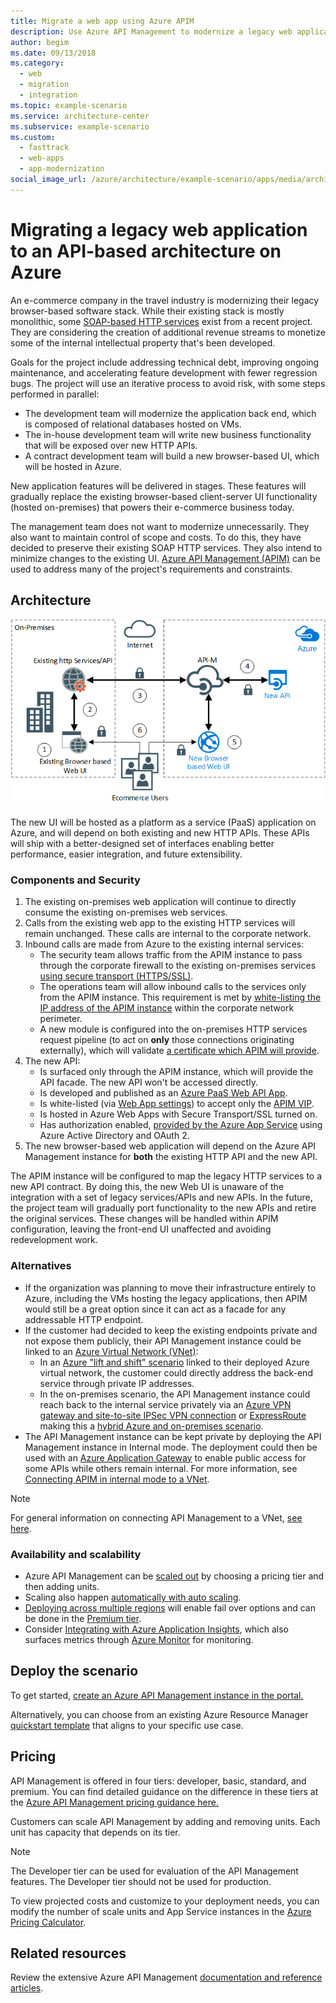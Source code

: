 ```yaml
---
title: Migrate a web app using Azure APIM
description: Use Azure API Management to modernize a legacy web application.
author: begim
ms.date: 09/13/2018
ms.category:
  - web
  - migration
  - integration
ms.topic: example-scenario
ms.service: architecture-center
ms.subservice: example-scenario
ms.custom:
  - fasttrack
  - web-apps
  - app-modernization
social_image_url: /azure/architecture/example-scenario/apps/media/architecture-apim-api-scenario.png
---
```


# Migrating a legacy web application to an API-based architecture on Azure

An e-commerce company in the travel industry is modernizing their legacy browser-based software stack. While their existing stack is mostly monolithic, some [SOAP-based HTTP services][soap] exist from a recent project. They are considering the creation of additional revenue streams to monetize some of the internal intellectual property that's been developed.

Goals for the project include addressing technical debt, improving ongoing maintenance, and accelerating feature development with fewer regression bugs. The project will use an iterative process to avoid risk, with some steps performed in parallel:

- The development team will modernize the application back end, which is composed of relational databases hosted on VMs.
- The in-house development team will write new business functionality that will be exposed over new HTTP APIs.
- A contract development team will build a new browser-based UI, which will be hosted in Azure.

New application features will be delivered in stages. These features will gradually replace the existing browser-based client-server UI functionality (hosted on-premises) that powers their e-commerce business today.

The management team does not want to modernize unnecessarily. They also want to maintain control of scope and costs. To do this, they have decided to preserve their existing SOAP HTTP services. They also intend to minimize changes to the existing UI. [Azure API Management (APIM)][apim] can be used to address many of the project's requirements and constraints.

## Architecture

![Architecture diagram][architecture]

The new UI will be hosted as a platform as a service (PaaS) application on Azure, and will depend on both existing and new HTTP APIs. These APIs will ship with a better-designed set of interfaces enabling better performance, easier integration, and future extensibility.

### Components and Security

1. The existing on-premises web application will continue to directly consume the existing on-premises web services.
2. Calls from the existing web app to the existing HTTP services will remain unchanged. These calls are internal to the corporate network.
3. Inbound calls are made from Azure to the existing internal services:
    - The security team allows traffic from the APIM instance to pass through the corporate firewall to the existing on-premises services [using secure transport (HTTPS/SSL)][apim-ssl].
    - The operations team will allow inbound calls to the services only from the APIM instance. This requirement is met by [white-listing the IP address of the APIM instance][apim-whitelist-ip] within the corporate network perimeter.
    - A new module is configured into the on-premises HTTP services request pipeline (to act on **only** those connections originating externally), which will validate [a certificate which APIM will provide][apim-mutualcert-auth].
4. The new API:
    - Is surfaced only through the APIM instance, which will provide the API facade. The new API won't be accessed directly.
    - Is developed and published as an [Azure PaaS Web API App][azure-api-apps].
    - Is white-listed (via [Web App settings][azure-appservice-ip-restrict]) to accept only the [APIM VIP][apim-faq-vip].
    - Is hosted in Azure Web Apps with Secure Transport/SSL turned on.
    - Has authorization enabled, [provided by the Azure App Service][azure-appservice-auth] using Azure Active Directory and OAuth 2.
5. The new browser-based web application will depend on the Azure API Management instance for **both** the existing HTTP API and the new API.

The APIM instance will be configured to map the legacy HTTP services to a new API contract. By doing this, the new Web UI is unaware of the integration with a set of legacy services/APIs and new APIs. In the future, the project team will gradually port functionality to the new APIs and retire the original services. These changes will be handled within APIM configuration, leaving the front-end UI unaffected and avoiding redevelopment work.

### Alternatives

- If the organization was planning to move their infrastructure entirely to Azure, including the VMs hosting the legacy applications, then APIM would still be a great option since it can act as a facade for any addressable HTTP endpoint.
- If the customer had decided to keep the existing endpoints private and not expose them publicly, their API Management instance could be linked to an [Azure Virtual Network (VNet)][azure-vnet]:
  - In an [Azure "lift and shift" scenario][azure-vm-lift-shift] linked to their deployed Azure virtual network, the customer could directly address the back-end service through private IP addresses.
  - In the on-premises scenario, the API Management instance could reach back to the internal service privately via an [Azure VPN gateway and site-to-site IPSec VPN connection][azure-vpn] or [ExpressRoute][azure-er] making this a [hybrid Azure and on-premises scenario][azure-hybrid].
- The API Management instance can be kept private by deploying the API Management instance in Internal mode. The deployment could then be used with an [Azure Application Gateway][azure-appgw] to enable public access for some APIs while others remain internal. For more information, see [Connecting APIM in internal mode to a VNet][apim-vnet-internal].

> [!NOTE]
> For general information on connecting API Management to a VNet, [see here][apim-vnet].

### Availability and scalability

- Azure API Management can be [scaled out][apim-scaleout] by choosing a pricing tier and then adding units.
- Scaling also happen [automatically with auto scaling][apim-autoscale].
- [Deploying across multiple regions][apim-multi-regions] will enable fail over options and can be done in the [Premium tier][apim-pricing].
- Consider [Integrating with Azure Application Insights][azure-apim-ai], which also surfaces metrics through [Azure Monitor][azure-mon] for monitoring.

## Deploy the scenario

To get started, [create an Azure API Management instance in the portal.][apim-create]

Alternatively, you can choose from an existing Azure Resource Manager [quickstart template][azure-quickstart-templates-apim] that aligns to your specific use case.

## Pricing

API Management is offered in four tiers: developer, basic, standard, and premium. You can find detailed guidance on the difference in these tiers at the [Azure API Management pricing guidance here.][apim-pricing]

Customers can scale API Management by adding and removing units. Each unit has capacity that depends on its tier.

> [!NOTE]
> The Developer tier can be used for evaluation of the API Management features. The Developer tier should not be used for production.

To view projected costs and customize to your deployment needs, you can modify the number of scale units and App Service instances in the [Azure Pricing Calculator][pricing-calculator].

## Related resources

Review the extensive Azure API Management [documentation and reference articles][apim].

<!-- links -->

[architecture]: ./media/architecture-apim-api-scenario.png
[apim-create]: https://docs.microsoft.com/azure/api-management/get-started-create-service-instance
[apim-multi-regions]: https://docs.microsoft.com/azure/api-management/api-management-howto-deploy-multi-region
[apim-autoscale]: https://docs.microsoft.com/azure/api-management/api-management-howto-autoscale
[apim-scaleout]: https://docs.microsoft.com/azure/api-management/upgrade-and-scale
[azure-apim-ai]: https://docs.microsoft.com/azure/api-management/api-management-howto-app-insights
[azure-mon]: https://docs.microsoft.com/azure/monitoring-and-diagnostics/monitoring-overview
[azure-appgw]: https://docs.microsoft.com/azure/application-gateway/application-gateway-introduction
[apim-vnet-internal]: https://docs.microsoft.com/azure/api-management/api-management-howto-integrate-internal-vnet-appgateway
[apim-vnet]: https://docs.microsoft.com/azure/api-management/api-management-using-with-vnet
[azure-hybrid]: ../../reference-architectures/hybrid-networking/index.md
[azure-er]: https://docs.microsoft.com/azure/expressroute/expressroute-introduction
[azure-vpn]: https://docs.microsoft.com/azure/vpn-gateway/vpn-gateway-howto-site-to-site-resource-manager-portal
[azure-vnet]: https://docs.microsoft.com/azure/virtual-network/virtual-networks-overview
[azure-appservice-auth]: https://docs.microsoft.com/azure/app-service/app-service-authentication-overview#identity-providers
[apim-faq-vip]: https://docs.microsoft.com/azure/api-management/api-management-faq#how-can-i-secure-the-connection-between-the-api-management-gateway-and-my-back-end-services
[azure-appservice-ip-restrict]: https://docs.microsoft.com/azure/app-service/app-service-ip-restrictions
[azure-api-apps]: https://docs.microsoft.com/azure/app-service
[apim-ssl]: https://docs.microsoft.com/azure/api-management/api-management-howto-manage-protocols-ciphers
[apim-mutualcert-auth]: https://docs.microsoft.com/azure/api-management/api-management-howto-mutual-certificates
[apim-whitelist-ip]: https://docs.microsoft.com/azure/api-management/api-management-faq#how-can-i-secure-the-connection-between-the-api-management-gateway-and-my-back-end-services
[apim]: https://docs.microsoft.com/azure/api-management/api-management-key-concepts
[azure-vm-lift-shift]: https://azure.microsoft.com/resources/azure-virtual-datacenter-lift-and-shift-guide
[apim-pricing]: https://azure.microsoft.com/pricing/details/api-management
[azure-quickstart-templates-apim]: https://azure.microsoft.com/resources/templates/?term=API+Management&pageNumber=1
[soap]: https://en.wikipedia.org/wiki/SOAP
[pricing-calculator]: https://azure.com/e/0e916a861fac464db61342d378cc0bd6
